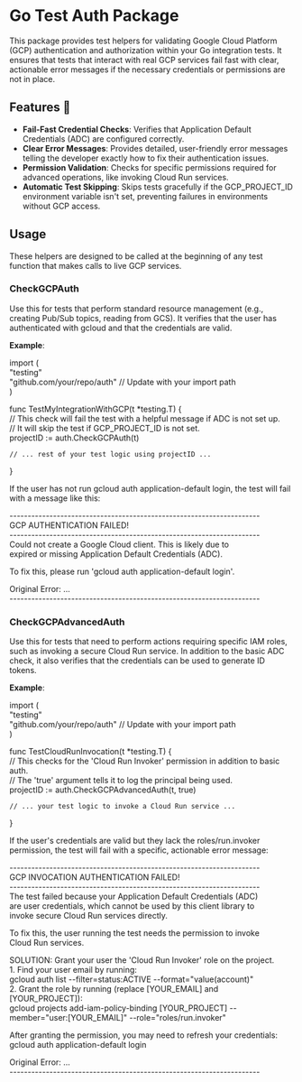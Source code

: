 # **Go Test Auth Package**

This package provides test helpers for validating Google Cloud Platform (GCP) authentication and authorization within your Go integration tests. It ensures that tests that interact with real GCP services fail fast with clear, actionable error messages if the necessary credentials or permissions are not in place.

## **Features 🚀**

* **Fail-Fast Credential Checks**: Verifies that Application Default Credentials (ADC) are configured correctly.
* **Clear Error Messages**: Provides detailed, user-friendly error messages telling the developer exactly how to fix their authentication issues.
* **Permission Validation**: Checks for specific permissions required for advanced operations, like invoking Cloud Run services.
* **Automatic Test Skipping**: Skips tests gracefully if the GCP\_PROJECT\_ID environment variable isn't set, preventing failures in environments without GCP access.

## **Usage**

These helpers are designed to be called at the beginning of any test function that makes calls to live GCP services.

### **CheckGCPAuth**

Use this for tests that perform standard resource management (e.g., creating Pub/Sub topics, reading from GCS). It verifies that the user has authenticated with gcloud and that the credentials are valid.

**Example**:

import (  
"testing"  
"github.com/your/repo/auth" // Update with your import path  
)

func TestMyIntegrationWithGCP(t \*testing.T) {  
// This check will fail the test with a helpful message if ADC is not set up.  
// It will skip the test if GCP\_PROJECT\_ID is not set.  
projectID := auth.CheckGCPAuth(t)

    // ... rest of your test logic using projectID ...  
}

If the user has not run gcloud auth application-default login, the test will fail with a message like this:

\---------------------------------------------------------------------  
GCP AUTHENTICATION FAILED\!  
\---------------------------------------------------------------------  
Could not create a Google Cloud client. This is likely due to  
expired or missing Application Default Credentials (ADC).

To fix this, please run 'gcloud auth application-default login'.

Original Error: ...  
\---------------------------------------------------------------------

### **CheckGCPAdvancedAuth**

Use this for tests that need to perform actions requiring specific IAM roles, such as invoking a secure Cloud Run service. In addition to the basic ADC check, it also verifies that the credentials can be used to generate ID tokens.

**Example**:

import (  
"testing"  
"github.com/your/repo/auth" // Update with your import path  
)

func TestCloudRunInvocation(t \*testing.T) {  
// This checks for the 'Cloud Run Invoker' permission in addition to basic auth.  
// The 'true' argument tells it to log the principal being used.  
projectID := auth.CheckGCPAdvancedAuth(t, true)

    // ... your test logic to invoke a Cloud Run service ...  
}

If the user's credentials are valid but they lack the roles/run.invoker permission, the test will fail with a specific, actionable error message:

\---------------------------------------------------------------------  
GCP INVOCATION AUTHENTICATION FAILED\!  
\---------------------------------------------------------------------  
The test failed because your Application Default Credentials (ADC)  
are user credentials, which cannot be used by this client library to  
invoke secure Cloud Run services directly.

To fix this, the user running the test needs the permission to invoke  
Cloud Run services.

SOLUTION: Grant your user the 'Cloud Run Invoker' role on the project.  
1\. Find your user email by running:  
gcloud auth list \--filter=status:ACTIVE \--format="value(account)"  
2\. Grant the role by running (replace \[YOUR\_EMAIL\] and \[YOUR\_PROJECT\]):  
gcloud projects add-iam-policy-binding \[YOUR\_PROJECT\] \--member="user:\[YOUR\_EMAIL\]" \--role="roles/run.invoker"

After granting the permission, you may need to refresh your credentials:  
gcloud auth application-default login

Original Error: ...  
\---------------------------------------------------------------------  
